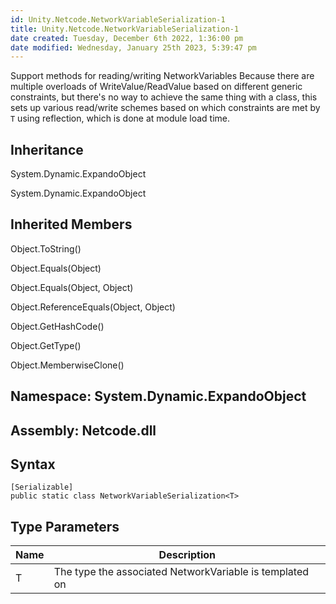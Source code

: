 ```yaml
---
id: Unity.Netcode.NetworkVariableSerialization-1
title: Unity.Netcode.NetworkVariableSerialization-1
date created: Tuesday, December 6th 2022, 1:36:00 pm
date modified: Wednesday, January 25th 2023, 5:39:47 pm
---
```


<div class="markdown level0 summary">

Support methods for reading/writing NetworkVariables Because there are multiple overloads of WriteValue/ReadValue based on different generic constraints, but there's no way to achieve the same thing with a class, this sets up various read/write schemes based on which constraints are met by `T` using reflection, which is done at module load time.

</div>

<div class="markdown level0 conceptual">

</div>

<div class="inheritance">

## Inheritance

<div class="level0">

System.Dynamic.ExpandoObject

</div>

<div class="level1">

System.Dynamic.ExpandoObject

</div>

</div>

<div class="inheritedMembers">

## Inherited Members

<div>

Object.ToString()

</div>

<div>

Object.Equals(Object)

</div>

<div>

Object.Equals(Object, Object)

</div>

<div>

Object.ReferenceEquals(Object, Object)

</div>

<div>

Object.GetHashCode()

</div>

<div>

Object.GetType()

</div>

<div>

Object.MemberwiseClone()

</div>

</div>

## **Namespace**: System.Dynamic.ExpandoObject

## **Assembly**: Netcode.dll

## Syntax

``` lang-csharp
[Serializable]
public static class NetworkVariableSerialization<T>
```

## Type Parameters

| Name | Description                                             |
|------|---------------------------------------------------------|
| T    | The type the associated NetworkVariable is templated on |
